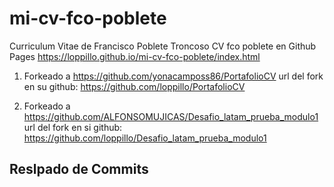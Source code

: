 # mi-cv-fco-poblete
Curriculum Vitae de Francisco Poblete Troncoso
CV fco poblete en Github Pages
https://loppillo.github.io/mi-cv-fco-poblete/index.html


1. Forkeado a https://github.com/yonacamposs86/PortafolioCV
    url del fork en su github: https://github.com/loppillo/PortafolioCV

2. Forkeado a https://github.com/ALFONSOMUJICAS/Desafio_latam_prueba_modulo1
    url del fork en si github: https://github.com/loppillo/Desafio_latam_prueba_modulo1
## Reslpado de Commits



